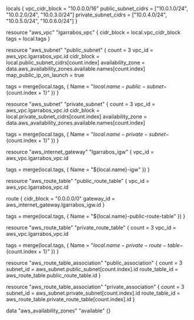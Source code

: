 locals {
  vpc_cidr_block       = "10.0.0.0/16"
  public_subnet_cidrs  = ["10.0.1.0/24", "10.0.2.0/24", "10.0.3.0/24"]
  private_subnet_cidrs = ["10.0.4.0/24", "10.0.5.0/24", "10.0.6.0/24"]
}

resource "aws_vpc" "lgarrabos_vpc" {
  cidr_block = local.vpc_cidr_block
  tags       = local.tags
}

resource "aws_subnet" "public_subnet" {
  count                   = 3
  vpc_id                  = aws_vpc.lgarrabos_vpc.id
  cidr_block              = local.public_subnet_cidrs[count.index]
  availability_zone       = data.aws_availability_zones.available.names[count.index]
  map_public_ip_on_launch = true

  tags = merge(local.tags, {
    Name = "${local.name}-public-subnet-${count.index + 1}"
  })
}

resource "aws_subnet" "private_subnet" {
  count             = 3
  vpc_id            = aws_vpc.lgarrabos_vpc.id
  cidr_block        = local.private_subnet_cidrs[count.index]
  availability_zone = data.aws_availability_zones.available.names[count.index]

  tags = merge(local.tags, {
    Name = "${local.name}-private-subnet-${count.index + 1}"
  })
}

resource "aws_internet_gateway" "lgarrabos_igw" {
  vpc_id = aws_vpc.lgarrabos_vpc.id

  tags = merge(local.tags, {
    Name = "${local.name}-igw"
  })
}

resource "aws_route_table" "public_route_table" {
  vpc_id = aws_vpc.lgarrabos_vpc.id

  route {
    cidr_block = "0.0.0.0/0"
    gateway_id = aws_internet_gateway.lgarrabos_igw.id
  }

  tags = merge(local.tags, {
    Name = "${local.name}-public-route-table"
  })
}

resource "aws_route_table" "private_route_table" {
  count  = 3
  vpc_id = aws_vpc.lgarrabos_vpc.id

  tags = merge(local.tags, {
    Name = "${local.name}-private-route-table-${count.index + 1}"
  })
}

resource "aws_route_table_association" "public_association" {
  count          = 3
  subnet_id      = aws_subnet.public_subnet[count.index].id
  route_table_id = aws_route_table.public_route_table.id
}

resource "aws_route_table_association" "private_association" {
  count          = 3
  subnet_id      = aws_subnet.private_subnet[count.index].id
  route_table_id = aws_route_table.private_route_table[count.index].id
}

data "aws_availability_zones" "available" {}
